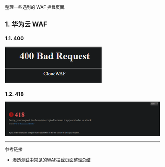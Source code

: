 整理一些遇到的 WAF 拦截页面.

## 1. 华为云 WAF

### 1.1. 400

![400](./../../../../images/WAF%20Block%20Page/400.png)

### 1.2. 418

![418](./../../../../images/WAF%20Block%20Page/418.png)

---

参考链接

- [渗透测试中常见的WAF拦截页面整理总结](https://www.freebuf.com/articles/web/265293.html)